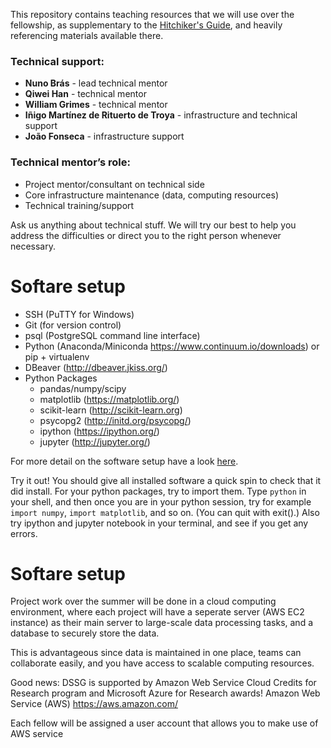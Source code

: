 This repository contains teaching resources that we will use over the fellowship, as supplementary to the [Hitchiker's Guide](https://github.com/dssg/hitchhikers-guide), and heavily referencing materials available there.

### Technical support:
* **Nuno Brás** - lead technical mentor
* **Qiwei Han** - technical mentor
* **William Grimes** - technical mentor
* **Iñigo Martínez de Rituerto de Troya** - infrastructure and technical support
* **João Fonseca** - infrastructure support

### Technical mentor’s role: 
* Project mentor/consultant on technical side
* Core infrastructure maintenance (data, computing resources)
* Technical training/support

Ask us anything about technical stuff. We will try our best to help you address the difficulties or direct you to the right person whenever necessary.

# Softare setup

* SSH (PuTTY for Windows)
* Git (for version control)
* psql (PostgreSQL command line interface)
* Python (Anaconda/Miniconda https://www.continuum.io/downloads) or pip + virtualenv
* DBeaver (http://dbeaver.jkiss.org/)
* Python Packages
    * pandas/numpy/scipy
    * matplotlib (https://matplotlib.org/)
    * scikit-learn (http://scikit-learn.org)
    * psycopg2 (http://initd.org/psycopg/)
    * ipython (https://ipython.org/)
    * jupyter (http://jupyter.org/)

For more detail on the software setup have a look [here](https://github.com/dssg/hitchhikers-guide/tree/master/curriculum/0_before_you_start/software-setup).

Try it out!
You should give all installed software a quick spin to check that it did install. For your python packages, try to import them. Type `python` in your shell, and then once you are in your python session, try for example `import numpy`, `import matplotlib`, and so on. (You can quit with exit().) Also try ipython and jupyter notebook in your terminal, and see if you get any errors.

# Softare setup
Project work over the summer will be done in a cloud computing environment, where each project will have a seperate server (AWS EC2 instance) as their main server to large-scale data processing tasks, and a database to securely store the data.

This is advantageous since data is maintained in one place, teams can collaborate easily, and you have access to scalable computing resources.

Good news: DSSG is supported by Amazon Web Service Cloud Credits for Research program and Microsoft Azure for Research awards!
Amazon Web Service (AWS) https://aws.amazon.com/

Each fellow will be assigned a user account that allows you to make use of AWS service
